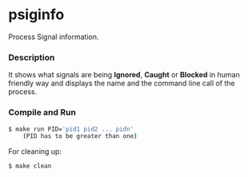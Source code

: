 # psiginfo



Process Signal information.



### Description

It shows what signals are being **Ignored**, **Caught** or **Blocked** in human friendly way and displays the name and the command line call of the process.



### Compile and Run

```bash
$ make run PID='pid1 pid2 ... pidn'
	(PID has to be greater than one)
```

For cleaning up:

```bash
$ make clean
```

